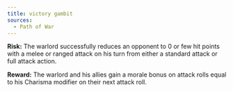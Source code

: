```yaml
---
title: victory gambit
sources:
  - Path of War
---
```


**Risk:** The warlord successfully reduces an opponent to 0 or few hit points with a melee or ranged attack on his turn from either a standard attack or full attack action.

**Reward:** The warlord and his allies gain a morale bonus on attack rolls equal to his Charisma modifier on their next attack roll.
